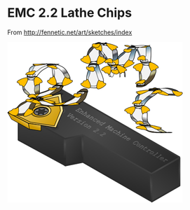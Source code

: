 # EMC 2.2 Lathe Chips

From http://fennetic.net/art/sketches/index

![Lathe Chips](emc-lathe-chips.png)
